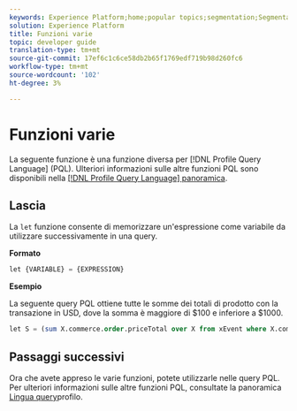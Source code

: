 ```yaml
---
keywords: Experience Platform;home;popular topics;segmentation;Segmentation;Segmentation Service;pql;PQL;Profile Query Language;miscellaneous functions;misc;
solution: Experience Platform
title: Funzioni varie
topic: developer guide
translation-type: tm+mt
source-git-commit: 17ef6c1c6ce58db2b65f1769edf719b98d260fc6
workflow-type: tm+mt
source-wordcount: '102'
ht-degree: 3%

---
```



# Funzioni varie

La seguente funzione è una funzione diversa per [!DNL Profile Query Language] (PQL). Ulteriori informazioni sulle altre funzioni PQL sono disponibili nella [[!DNL Profile Query Language] panoramica](./overview.md).

## Lascia

La `let` funzione consente di memorizzare un&#39;espressione come variabile da utilizzare successivamente in una query.

**Formato**

```sql
let {VARIABLE} = {EXPRESSION}
```

**Esempio**

La seguente query PQL ottiene tutte le somme dei totali di prodotto con la transazione in USD, dove la somma è maggiore di $100 e inferiore a $1000.

```sql
let S = (sum X.commerce.order.priceTotal over X from xEvent where X.commerce.order.currencyCode = "USD") in (S > 100 and S < 1000)
```

## Passaggi successivi

Ora che avete appreso le varie funzioni, potete utilizzarle nelle query PQL. Per ulteriori informazioni sulle altre funzioni PQL, consultate la panoramica [Lingua query](./overview.md)profilo.

